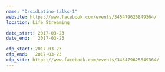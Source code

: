 ```yaml
---
name: "DroidLatino-talks-1"
website: https://www.facebook.com/events/345479625849364/
location: Life Streaming

date_start: 2017-03-23
date_end:   2017-03-23

cfp_start: 2017-03-23
cfp_end:   2017-03-23
cfp_site: https://www.facebook.com/events/345479625849364/
---
```

